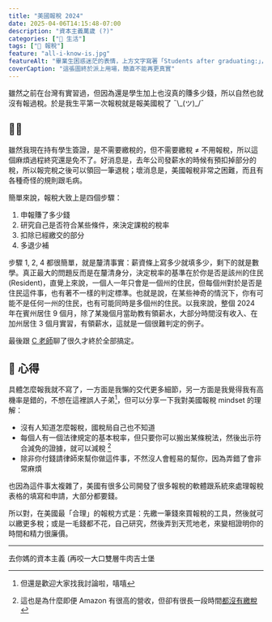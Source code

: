 ```yaml
---
title: "美國報稅 2024"
date: 2025-04-06T14:15:48-07:00
description: "資本主義萬歲 (?)"
categories: ["🍫 生活"]
tags: ["💸 報稅"]
feature: "all-i-know-is.jpg"
featureAlt: "畢業生困惑迷茫的表情，上方文字寫著「Students after graduating:」，左右分別標示「I do not know how to get a job」和「I don't know how to pay taxes」，下方寫著「All I know is that (a+b)² = a² + b²」。"
coverCaption: "這張圖終於派上用場，簡直不能再更真實"
---
```


雖然之前在台灣有實習過，但因為還是學生加上也沒真的賺多少錢，所以自然也就沒有報過稅。於是我生平第一次報稅就是報美國稅了 ¯\\\_(ツ)\_\/¯

## 🤦🏻

雖然我現在持有學生簽證，是不需要繳稅的，但不需要繳稅 ≠ 不用報稅，所以這個麻煩過程終究還是免不了。好消息是，去年公司發薪水的時候有預扣掉部分的稅，所以報完稅之後可以領回一筆退稅；壞消息是，美國報稅非常之困難，而且有各種奇怪的規則跟毛病。

簡單來說，報稅大致上是四個步驟：

1. 申報賺了多少錢
2. 研究自己是否符合某些條件，來決定課稅的稅率
3. 扣除已經繳交的部分
4. 多退少補

步驟 1, 2, 4 都很簡單，就是釐清事實：薪資條上寫多少就填多少，剩下的就是數學。真正最大的問題反而是在釐清身分，決定稅率的基準在於你是否是該州的住民 (Resident)，直覺上來說，一個人一年只會是一個州的住民，但每個州對於是否是住民這件事，也有著不一樣的判定標準。也就是說，在某些神奇的情況下，你有可能不是任何一州的住民，也有可能同時是多個州的住民。以我來說，整個 2024 年在賓州居住 9 個月，除了某幾個月當助教有領薪水，大部分時間沒有收入、在加州居住 3 個月實習，有領薪水，這就是一個很難判定的例子。

最後跟 [C 老師](https://chatgpt.com/)聊了很久才終於全部搞定。

## 💬 心得

具體怎麼報我就不寫了，一方面是我懶的交代更多細節，另一方面是我覺得我有高機率是錯的，不想在這裡誤人子弟[^1]，但可以分享一下我對美國報稅 mindset 的理解：

- 沒有人知道怎麼報稅，國稅局自己也不知道
- 每個人有一個法律規定的基本稅率，但只要你可以搬出某條稅法，然後出示符合減免的證據，就可以減稅 [^2]
- 除非你付錢請律師來幫你做這件事，不然沒人會輕易的幫你，因為弄錯了會非常麻煩

也因為這件事太複雜了，美國有很多公司開發了很多報稅的軟體跟系統來處理報稅表格的填寫和申請，大部分都要錢。

所以對，在美國最「合理」的報稅方式是：先繳一筆錢來買報稅的工具，然後就可以繳更多稅；或是一毛錢都不花，自己研究，然後弄到天荒地老，來變相證明你的時間和精力很廉價。

---

去你媽的資本主義 (再咬一大口雙層牛肉吉士堡

[^1]: 但還是歡迎大家找我討論啦，嘻嘻
[^2]: 這也是為什麼即便 Amazon 有很高的營收，但卻有很長一段時間[都沒有繳稅](https://www.reddit.com/r/tax/comments/y76m7d/eli5_can_someone_explain_to_me_how_does_amazon/)
